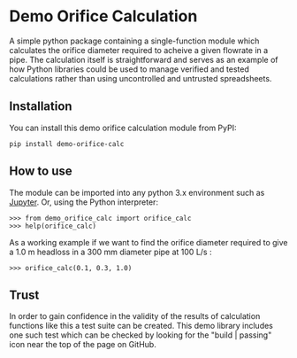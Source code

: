 # Demo Orifice Calculation

A simple python package containing a single-function module which calculates the orifice diameter required to acheive a given flowrate in a pipe. The calculation itself is straightforward and serves as an example of how Python libraries could be used to manage verified and tested calculations rather than using uncontrolled and untrusted spreadsheets.

## Installation

You can install this demo orifice calculation module from PyPI:

	pip install demo-orifice-calc

## How to use

The module can be imported into any python 3.x environment such as [Jupyter](https://jupyter.org/). Or, using the Python interpreter:

	>>> from demo_orifice_calc import orifice_calc
	>>> help(orifice_calc)

As a working example if we want to find the orifice diameter required to give a 1.0&nbsp;m headloss in a 300&nbsp;mm diameter pipe at 100&nbsp;L/s :

	>>> orifice_calc(0.1, 0.3, 1.0)

## Trust

In order to gain confidence in the validity of the results of calculation functions like this a test suite can be created. This demo library includes one such test which can be checked by looking for the "build | passing" icon near the top of the page on GitHub.